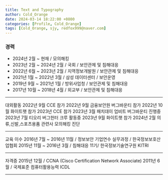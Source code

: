 ```yaml
---
title: Text and Typography
author: Cold_Orange
date: 2024-03-14 18:22:00 +0800
categories: [Profile, Cold_Orange]
tags: [Cold_Orange, sjy, redfox999@naver.com]
---
```


### 경력

- 2024년 2월 ~ 현재 / 모의해킹
- 2023년 2월 ~ 2024년 2월 / 국회 / 보안관제 및 침해대응
- 2022년 6월 ~ 2023년 2월 / 지역정보개발원 / 보안관제 및 침해대응
- 2021년 1월 ~ 2022년 3월 / 삼성 데이터센터 / 보안운영
- 2019년 9월 ~ 2021년 1월 / 방위사업청 / 보안관제 및 침해대응
- 2017년 10월 ~ 2018년 4월 / 외교부 / 보안관제 및 침해대응

---

대외활동
2022년 9월 CCE 참가
2022년 9월 금융보안원 버그바운티 참가
2022년 10월 화이트햇 참가
2023년 CCE 참가
2023년 3월 패치데이 업비트 버그바운티 진행중
2023년 7월 티오리 버그헌터 크루 활동중
2023년 9월 화이트햇 참가
2024년 2월 의류,신발,스포츠용품 관련사 모의해킹 진단

---

교육 이수
2016년 7월 ~ 2016년 11월 / 정보보안 기업연수 실무과정 / 한국정보보호산업협회
2015년 11월 ~ 2016년 3월 / 침해대응 11기/ 한국정보기술연구원 KITRI

---

자격증
2015년 12월 / CCNA (Cisco Certification Network Associate)
2011년 6월 / 국제표준 컴퓨터활용능력 ICDL

---
